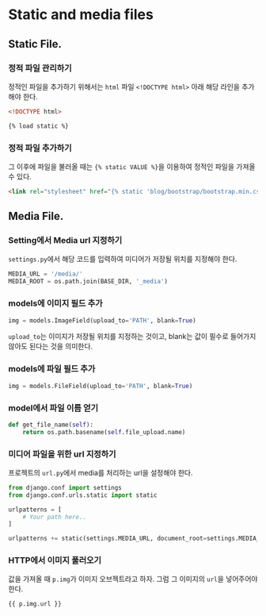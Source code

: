 # Static and media files

## Static File.

### 정적 파일 관리하기

정적인 파일을 추가하기 위해서는 `html` 파일 `<!DOCTYPE html>` 아래 해당 라인을 추가해야 한다.

```html
<!DOCTYPE html>

{% load static %}
```

### 정적 파일 추가하기

그 이후에 파일을 불러올 때는 `{% static VALUE %}`을 이용하여 정적인 파일을 가져올 수 있다.

```html
<link rel="stylesheet" href="{% static 'blog/bootstrap/bootstrap.min.css' %}" />
```

## Media File.

### Setting에서 Media url 지정하기

`settings.py`에서 해당 코드를 입력하여 미디어가 저장될 위치를 지정해야 한다.

```python
MEDIA_URL = '/media/'
MEDIA_ROOT = os.path.join(BASE_DIR, '_media')
```

### models에 이미지 필드 추가

```python
img = models.ImageField(upload_to='PATH', blank=True)
```

`upload_to`는 이미지가 저장될 위치를 지정하는 것이고, blank는 값이 필수로 들어가지 않아도 된다는 것을 의미한다.

### models에 파일 필드 추가

```python
img = models.FileField(upload_to='PATH', blank=True)
```

### model에서 파일 이름 얻기

```python
def get_file_name(self):
    return os.path.basename(self.file_upload.name)
```

### 미디어 파일을 위한 url 지정하기

프로젝트의 `url.py`에서 media를 처리하는 url을 설정해야 한다.

```python
from django.conf import settings
from django.conf.urls.static import static

urlpatterns = [
    # Your path here..
]

urlpatterns += static(settings.MEDIA_URL, document_root=settings.MEDIA_ROOT)
```

### HTTP에서 이미지 풀러오기

값을 가져올 때 `p.img`가 이미지 오브젝트라고 하자. 그럼 그 이미지의 `url`을 넣어주어야 한다.

```html
{{ p.img.url }}
```
